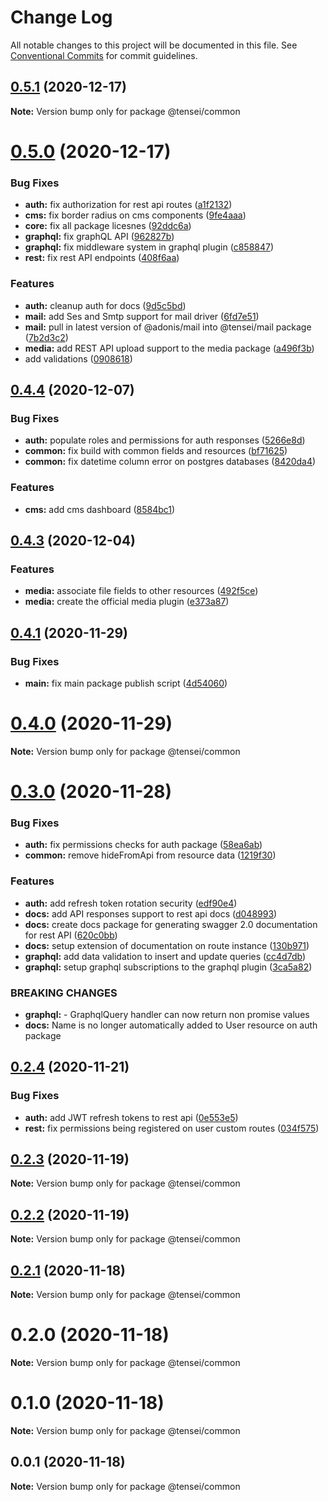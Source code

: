 # Change Log

All notable changes to this project will be documented in this file.
See [Conventional Commits](https://conventionalcommits.org) for commit guidelines.

## [0.5.1](https://github.com/tenseijs/tensei/compare/v0.5.0...v0.5.1) (2020-12-17)

**Note:** Version bump only for package @tensei/common





# [0.5.0](https://github.com/tenseijs/tensei/compare/v0.4.4...v0.5.0) (2020-12-17)


### Bug Fixes

* **auth:** fix authorization for rest api routes ([a1f2132](https://github.com/tenseijs/tensei/commit/a1f2132b62e6630eb68898da7cc4b51776a87c4a))
* **cms:** fix border radius on cms components ([9fe4aaa](https://github.com/tenseijs/tensei/commit/9fe4aaa7c684b98923d158cea314b5000ebd5c0c))
* **core:** fix all package licesnes ([92ddc6a](https://github.com/tenseijs/tensei/commit/92ddc6a7ef0fa2e1397336147ec674974d89c1a8))
* **graphql:** fix graphQL API ([962827b](https://github.com/tenseijs/tensei/commit/962827b3f447294e7fb4f1e7fe18a9058f644771))
* **graphql:** fix middleware system in graphql plugin ([c858847](https://github.com/tenseijs/tensei/commit/c8588472614ed616751f3a7f4f2936feab428331))
* **rest:** fix rest API endpoints ([408f6aa](https://github.com/tenseijs/tensei/commit/408f6aa64bb766c927e03758d309ab9f28f2f922))


### Features

* **auth:** cleanup auth for docs ([9d5c5bd](https://github.com/tenseijs/tensei/commit/9d5c5bde2b2412c7ee23dddce728f7fd89e4c52e))
* **mail:** add Ses and Smtp support for mail driver ([6fd7e51](https://github.com/tenseijs/tensei/commit/6fd7e51eae5364af1e4c4f194d71cee2ec72ce1b))
* **mail:** pull in latest version of @adonis/mail into @tensei/mail package ([7b2d3c2](https://github.com/tenseijs/tensei/commit/7b2d3c2ee3da360e0cc613b1a684cb2a1ddbf84d))
* **media:** add REST API upload support to the media package ([a496f3b](https://github.com/tenseijs/tensei/commit/a496f3b9de90c56acc7c4dee5967a9f095045826))
* add validations ([0908618](https://github.com/tenseijs/tensei/commit/090861894ed0157ca55a966da06f310f09386a8e))





## [0.4.4](https://github.com/tenseijs/tensei/compare/v0.4.3...v0.4.4) (2020-12-07)


### Bug Fixes

* **auth:** populate roles and permissions for auth responses ([5266e8d](https://github.com/tenseijs/tensei/commit/5266e8d3b5165abeddb53ceea3cd1fc8e6b41c05))
* **common:** fix build with common fields and resources ([bf71625](https://github.com/tenseijs/tensei/commit/bf71625de6ae25cb65fb114e939be562e450bad4))
* **common:** fix datetime column error on postgres databases ([8420da4](https://github.com/tenseijs/tensei/commit/8420da4fe74b5196750847999506cc4c7751e8b4))


### Features

* **cms:** add cms dashboard ([8584bc1](https://github.com/tenseijs/tensei/commit/8584bc137f0cd6e69e807baf59689d37c371ab10))





## [0.4.3](https://github.com/tenseijs/tensei/compare/v0.4.2...v0.4.3) (2020-12-04)


### Features

* **media:** associate file fields to other resources ([492f5ce](https://github.com/tenseijs/tensei/commit/492f5ceeaae62a3e889dcb86cf182d68fabe1ede))
* **media:** create the official media plugin ([e373a87](https://github.com/tenseijs/tensei/commit/e373a87f1765d527059589914fba944a37f9d48c))





## [0.4.1](https://github.com/tenseijs/tensei/compare/v0.4.0...v0.4.1) (2020-11-29)


### Bug Fixes

* **main:** fix main package publish script ([4d54060](https://github.com/tenseijs/tensei/commit/4d54060157bf72e9e228323a0ddb54c979cac5c0))





# [0.4.0](https://github.com/tenseijs/tensei/compare/v0.3.1...v0.4.0) (2020-11-29)

**Note:** Version bump only for package @tensei/common





# [0.3.0](https://github.com/tenseijs/tensei/compare/v0.2.4...v0.3.0) (2020-11-28)


### Bug Fixes

* **auth:** fix permissions checks for auth package ([58ea6ab](https://github.com/tenseijs/tensei/commit/58ea6abc4332933280dc362131f1cc981db9acec))
* **common:** remove hideFromApi from resource data ([1219f30](https://github.com/tenseijs/tensei/commit/1219f309f1f4014c27af618837faf2f891d79b68))


### Features

* **auth:** add refresh token rotation security ([edf90e4](https://github.com/tenseijs/tensei/commit/edf90e4e67aed296da7c4a9172f4efb4cb5b4211))
* **docs:** add API responses support to rest api docs ([d048993](https://github.com/tenseijs/tensei/commit/d048993f23dfdcd94e09f9be0c7f3022202e2e72))
* **docs:** create docs package for generating swagger 2.0 documentation for rest API ([620c0bb](https://github.com/tenseijs/tensei/commit/620c0bb91942094339d8244692553270a603b903))
* **docs:** setup extension of documentation on route instance ([130b971](https://github.com/tenseijs/tensei/commit/130b9715de41d2b775f949516118494ef7b12acd))
* **graphql:** add data validation to insert and update queries ([cc4d7db](https://github.com/tenseijs/tensei/commit/cc4d7dbcee359744d3752ba198c459d32f7c3f36))
* **graphql:** setup graphql subscriptions to the graphql plugin ([3ca5a82](https://github.com/tenseijs/tensei/commit/3ca5a823f1b41f0be484872d75f66118dcda4e75))


### BREAKING CHANGES

* **graphql:** - GraphqlQuery handler can now return non promise values
* **docs:** Name is no longer automatically added to User resource on auth package





## [0.2.4](https://github.com/bahdcoder/tensei/compare/v0.2.3...v0.2.4) (2020-11-21)


### Bug Fixes

* **auth:** add JWT refresh tokens to rest api ([0e553e5](https://github.com/bahdcoder/tensei/commit/0e553e524651926af3fde9a4b7ecbb9f424f16f8))
* **rest:** fix permissions being registered on user custom routes ([034f575](https://github.com/bahdcoder/tensei/commit/034f575090c0bd1e653e9fcf1b8eb28fa7fc759a))





## [0.2.3](https://github.com/bahdcoder/tensei/compare/v0.2.2...v0.2.3) (2020-11-19)

**Note:** Version bump only for package @tensei/common





## [0.2.2](https://github.com/bahdcoder/tensei/compare/v0.2.1...v0.2.2) (2020-11-19)

**Note:** Version bump only for package @tensei/common





## [0.2.1](https://github.com/bahdcoder/tensei/compare/v0.2.0...v0.2.1) (2020-11-18)

**Note:** Version bump only for package @tensei/common





# 0.2.0 (2020-11-18)

**Note:** Version bump only for package @tensei/common





# 0.1.0 (2020-11-18)

**Note:** Version bump only for package @tensei/common





## 0.0.1 (2020-11-18)

**Note:** Version bump only for package @tensei/common

